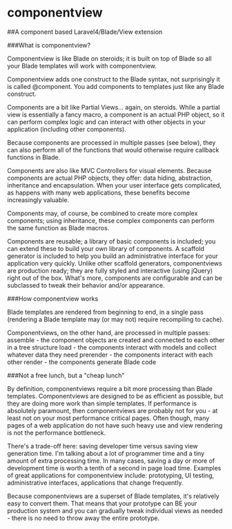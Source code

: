 componentview
=============

##A component based Laravel4/Blade/View extension

###What is componentview?

Componentview is like Blade on steroids; it is built on top of Blade so all your Blade templates will work with componentview.

Componentview adds one construct to the Blade syntax, not surprisingly it is called @component.  You add components to templates just like any Blade construct.

Components are a bit like Partial Views... again, on steroids.  While a partial view is essentially a fancy macro, a component is an actual PHP object, so it can perform complex logic and can interact with other objects in your application (including other components).

Because components are processed in multiple passes (see below), they can also perform all of the functions that would otherwise require callback functions in Blade.

Components are also like MVC Controllers for visual elements.  Because components are actual PHP objects, they offer: data hiding, abstraction, inheritance and encapsulation.  When your user interface gets complicated, as happens with many web applications, these benefits become increasingly valuable.

Components may, of course, be combined to create more complex components; using inheritance, these complex components can perform the same function as Blade macros.

Components are reusable; a library of basic components is included; you can extend these to build your own library of components.  A scaffold generator is included to help you build an administrative interface for your application very quickly.  Unlike other scaffold generators, componentviews are production ready; they are fully styled and interactive (using jQuery) right out of the box.  What's more, components are configurable and can be subclassed to tweak their behavior and/or appearance. 

###How componentview works

Blade templates are rendered from beginning to end, in a single pass (rendering a Blade template may (or may not) require recompiling to cache).  

Componentviews, on the other hand, are processed in multiple passes: 
  assemble - the component objects are created and connected to each other in a tree structure
  load - the components interact with models and collect whatever data they need
  prerender - the components interact with each other
  render - the components generate Blade code 

###Not a free lunch, but a "cheap lunch"

By definition, componentviews require a bit more processing than Blade templates.  Componentviews are designed to be as efficient as possible, but they are doing more work than simple templates.  If performance is absolutely paramount, then componentviews are probably not for you - at least not on your most performance critical pages.  Often though, many pages of a web application do not have such heavy use and view rendering is not the performance bottleneck.  

There's a trade-off here: saving developer time versus saving view generation time.  I'm talking about a lot of programmer time and a tiny amount of extra processing time.  In many cases, saving a day or more of development time is worth a tenth of a second in page load time.  Examples of great applications for componentview include: prototyping, UI testing, administrative interfaces, applications that change frequently.  

Because componentviews are a superset of Blade templates, it's relatively easy to convert them.  That means that your prototype can BE your production system and you can gradually tweak individual views as needed - there is no need to throw away the entire prototype.


